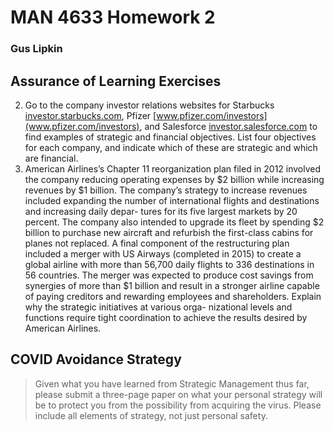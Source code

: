 # MAN 4633 Homework 2

### Gus Lipkin

## Assurance of Learning Exercises

2. Go to the company investor relations websites for Starbucks [investor.starbucks.com](investor.starbucks.com), Pfizer [www.pfizer.com/investors](www.pfizer.com/investors), and Salesforce [investor.salesforce.com](investor.salesforce.com) to find examples of strategic and financial objectives. List four objectives for each company, and indicate which of these are strategic and which are financial.
3. American Airlines’s Chapter 11 reorganization plan filed in 2012 involved the company reducing operating expenses by $2 billion while increasing revenues by \$1 billion. The company’s strategy to increase revenues included expanding the number of international flights and destinations and increasing daily depar- tures for its five largest markets by 20 percent. The company also intended to upgrade its fleet by spending \$2 billion to purchase new aircraft and refurbish the first-class cabins for planes not replaced. A final component of the restructuring plan included a merger with US Airways (completed in 2015) to create a global airline with more than 56,700 daily flights to 336 destinations in 56 countries. The merger was expected to produce cost savings from synergies of more than \$1 billion and result in a stronger airline capable of paying creditors and rewarding employees and shareholders. Explain why the strategic initiatives at various orga- nizational levels and functions require tight coordination to achieve the results desired by American Airlines.

## COVID Avoidance Strategy

> Given what you have learned from Strategic Management thus far, please submit a three-page paper on what your personal strategy will be to protect you from the possibility from acquiring the virus.  Please include all elements of strategy, not just personal safety.  

